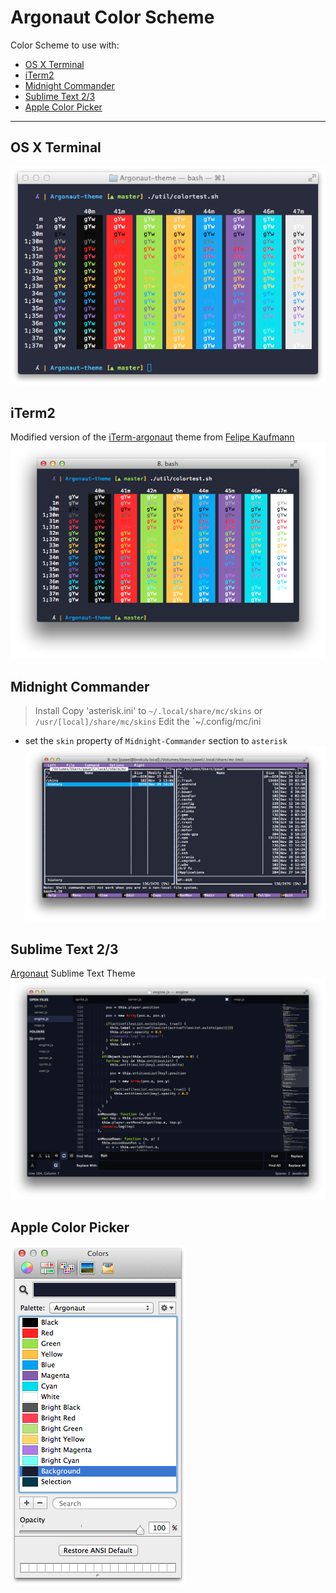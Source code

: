 Argonaut Color Scheme
==============

Color Scheme to use with:
 - [OS X Terminal](#os-x-terminal)
 - [iTerm2](#iterm2)
 - [Midnight Commander](#midnight-commander)
 - [Sublime Text 2/3](#sublime-text-23)
 - [Apple Color Picker](#apple-color-picker)

---

## OS X Terminal
![Terminal](os-x-terminal/preview.png)

## iTerm2
Modified version of the [iTerm-argonaut](https://github.com/effkay/iTerm-argonaut) theme from [Felipe Kaufmann](https://github.com/effkay)
![iTerm2](iterm-2/preview.png)

## Midnight Commander
> Install
Copy 'asterisk.ini' to `~/.local/share/mc/skins` or `/usr/[local]/share/mc/skins`
Edit the `~/.config/mc/ini
- set the `skin` property of `Midnight-Commander` section to `asterisk`
![Midnight Commander](midnight-commander/preview.png)

## Sublime Text 2/3
[Argonaut](https://github.com/pwaleczek/Argonaut) Sublime Text Theme
![Sublime Text](sublime-text/preview.png)

## Apple Color Picker
![Color Picker](apple-color-picker/preview.png)
